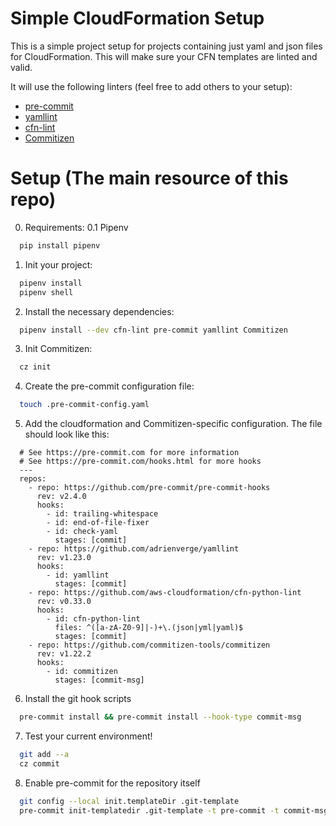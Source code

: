 # Simple CloudFormation Setup

This is a simple project setup for projects containing just yaml and json files for CloudFormation.
This will make sure your CFN templates are linted and valid.

It will use the following linters (feel free to add others to your setup):
- [pre-commit](https://github.com/pre-commit/pre-commit-hooks)
- [yamllint](https://github.com/adrienverge/yamllint)
- [cfn-lint](https://github.com/aws-cloudformation/cfn-python-lint)
- [Commitizen](https://github.com/commitizen-tools/commitizen)

# Setup (The main resource of this repo)

0. Requirements:
  0.1 Pipenv
  ```bash
    pip install pipenv
  ```

1. Init your project:
  ```bash
    pipenv install
    pipenv shell
  ```

2. Install the necessary dependencies:
  ```bash
    pipenv install --dev cfn-lint pre-commit yamllint Commitizen
  ```

3. Init Commitizen:
  ```bash
    cz init
  ```

4. Create the pre-commit configuration file:
  ```bash
    touch .pre-commit-config.yaml
  ```

5. Add the cloudformation and Commitizen-specific configuration. The file should look like this:
  ```
    # See https://pre-commit.com for more information
    # See https://pre-commit.com/hooks.html for more hooks
    ---
    repos:
      - repo: https://github.com/pre-commit/pre-commit-hooks
        rev: v2.4.0
        hooks:
          - id: trailing-whitespace
          - id: end-of-file-fixer
          - id: check-yaml
            stages: [commit]
      - repo: https://github.com/adrienverge/yamllint
        rev: v1.23.0
        hooks:
          - id: yamllint
            stages: [commit]
      - repo: https://github.com/aws-cloudformation/cfn-python-lint
        rev: v0.33.0
        hooks:
          - id: cfn-python-lint
            files: ^([a-zA-Z0-9]|-)+\.(json|yml|yaml)$
            stages: [commit]
      - repo: https://github.com/commitizen-tools/commitizen
        rev: v1.22.2
        hooks:
          - id: commitizen
            stages: [commit-msg]
  ```

6. Install the git hook scripts
  ```bash
    pre-commit install && pre-commit install --hook-type commit-msg
  ```

7. Test your current environment!
  ```bash
    git add --a
    cz commit
  ```

8. Enable pre-commit for the repository itself
  ```bash
    git config --local init.templateDir .git-template
    pre-commit init-templatedir .git-template -t pre-commit -t commit-msg
  ```
